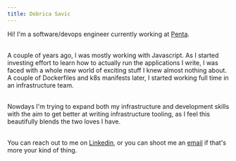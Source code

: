 ```yaml
---
title: Dobrica Savic
---
```


Hi! I'm a software/devops engineer currently working at <a href="https://getpenta.com/en">Penta</a>.<br>
<br>

A couple of years ago, I was mostly working with Javascript. As I started investing effort to learn how to actually run the applications I write, I was faced with a whole new world of exciting stuff I knew almost nothing about. A couple of Dockerfiles and k8s manifests later, I started working full time in an infrastructure team.<br>
<br>

Nowdays I'm trying to expand both my infrastructure and development skills with the aim to get better at writing infrastructure tooling, as I feel this beautifully blends the two loves I have.<br>
<br>

You can reach out to me on <a href="https://linkedin.com/in/hpdobrica">Linkedin</a>, or you can shoot me an <a href="mailto:hpdobrica@gmail.com">email</a> if that's more your kind of thing.